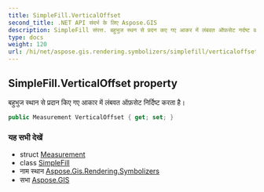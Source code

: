 ```yaml
---
title: SimpleFill.VerticalOffset
second_title: .NET API संदर्भ के लिए Aspose.GIS
description: SimpleFill संपत्त. बहुभुज स्थन से प्रदन कए गए आकर में लंबवत ऑफ़सेट नर्दष्ट करत है
type: docs
weight: 120
url: /hi/net/aspose.gis.rendering.symbolizers/simplefill/verticaloffset/
---
```

## SimpleFill.VerticalOffset property

बहुभुज स्थान से प्रदान किए गए आकार में लंबवत ऑफ़सेट निर्दिष्ट करता है।

```csharp
public Measurement VerticalOffset { get; set; }
```

### यह सभी देखें

* struct [Measurement](../../../aspose.gis.rendering/measurement/)
* class [SimpleFill](../)
* नाम स्थान [Aspose.Gis.Rendering.Symbolizers](../../simplefill/)
* सभा [Aspose.GIS](../../../)


